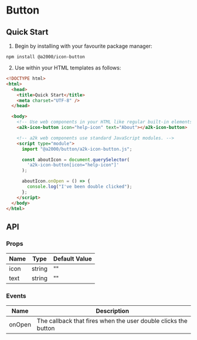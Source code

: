 # Button

## Quick Start

1. Begin by installing with your favourite package manager:

`npm install @a2000/icon-button`

2. Use within your HTML templates as follows:

```html
<!DOCTYPE html>
<html>
  <head>
    <title>Quick Start</title>
    <meta charset="UTF-8" />
  </head>

  <body>
    <!-- Use web components in your HTML like regular built-in elements. -->
    <a2k-icon-button icon="help-icon" text="About"></a2k-icon-button>

    <!-- a2k web components use standard JavaScript modules. -->
    <script type="module">
      import "@a2000/button/a2k-icon-button.js";

      const aboutIcon = document.querySelector(
        'a2k-icon-button[icon="help-icon"]'
      );

      aboutIcon.onOpen = () => {
        console.log("I've been double clicked");
      };
    </script>
  </body>
</html>
```

## API

### Props

| Name | Type   | Default Value |
| ---- | ------ | ------------- |
| icon | string | ""            |
| text | string | ""            |

### Events

| Name   | Description                                                    |
| ------ | -------------------------------------------------------------- |
| onOpen | The callback that fires when the user double clicks the button |
